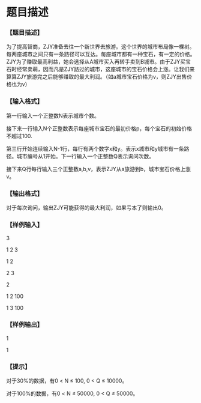 # 题目描述


<h3>
【题目描述】
</h3>
<p>
为了提高智商，ZJY准备去往一个新世界去旅游。这个世界的城市布局像一棵树。每两座城市之间只有一条路径可以互达。每座城市都有一种宝石，有一定的价格。ZJY为了赚取最高利益，她会选择从A城市买入再转手卖到B城市。由于ZJY买宝石时经常卖萌，因而凡是ZJY路过的城市，这座城市的宝石价格会上涨。让我们来算算ZJY旅游完之后能够赚取的最大利润。（如a城市宝石价格为v，则ZJY出售价格也为v）
</p>
<h3>
【输入格式】
</h3>
<p>
第一行输入一个正整数N表示城市个数。
</p>
<p>
接下来一行输入N个正整数表示每座城市宝石的最初价格p，每个宝石的初始价格不超过100.
</p>
<p>
第三行开始连续输入N-1行，每行有两个数字x和y。表示x城市和y城市有一条路径。城市编号从1开始。下一行输入一个正整数Q表示询问次数。
</p>
<p>
接下来Q行每行输入三个正整数a,b,v，表示ZJY从a旅游到b，城市宝石价格上涨v。
</p>
<h3>
【输出格式】
</h3>
<p>
对于每次询问，输出ZJY可能获得的最大利润，如果亏本了则输出0。
</p>
<h3>
【样例输入】
</h3>
<p>
3
</p>
<p>
1 2 3
</p>
<p>
1 2
</p>
<p>
2 3
</p>
<p>
2
</p>
<p>
1 2 100
</p>
<p>
1 3 100
</p>
<h3>
【样例输出】
</h3>
<p>
1
</p>
<p>
1
</p>
<h3>
【提示】
</h3>
<p>
对于30%的数据，有0 &lt; N ≤ 100, 0 &lt; Q ≤ 10000。
</p>
<p>
对于100%的数据，有0 &lt; N ≤ 50000, 0 &lt; Q ≤ 50000。
</p>
